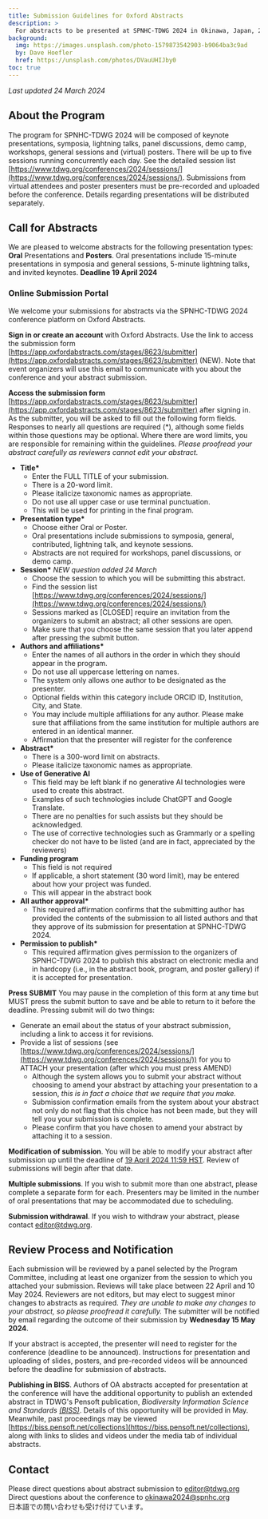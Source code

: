 ```yaml
---
title: Submission Guidelines for Oxford Abstracts
description: >
  For abstracts to be presented at SPNHC-TDWG 2024 in Okinawa, Japan, 2–6 September. Deadline 19 April 2024.
background:
  img: https://images.unsplash.com/photo-1579873542903-b9064ba3c9ad
  by: Dave Hoefler
  href: https://unsplash.com/photos/DVauUHIJby0
toc: true
---
```


_Last updated 24 March 2024_

## About the Program

The program for SPNHC-TDWG 2024 will be composed of keynote presentations, symposia, lightning talks, panel discussions, demo camp, workshops, general sessions and (virtual) posters. There will be up to five sessions running concurrently each day.  See the detailed session list [https://www.tdwg.org/conferences/2024/sessions/](https://www.tdwg.org/conferences/2024/sessions/). Submissions from virtual attendees and poster presenters must be pre-recorded and uploaded before the conference. Details regarding presentations will be distributed separately.

## Call for Abstracts

We are pleased to welcome abstracts for the following presentation types: **Oral** Presentations and **Posters**. Oral presentations include 15-minute presentations in symposia and general sessions, 5-minute lightning talks, and invited keynotes. **Deadline 19 April 2024**

### Online Submission Portal

We welcome your submissions for abstracts via the SPNHC-TDWG 2024 conference platform on Oxford Abstracts.

**Sign in or create an account** with Oxford Abstracts. Use the link to access the submission form [https://app.oxfordabstracts.com/stages/8623/submitter](https://app.oxfordabstracts.com/stages/8623/submitter) (NEW). Note that event organizers will use this email to communicate with you about the conference and your abstract submission.

**Access the submission form** [https://app.oxfordabstracts.com/stages/8623/submitter](https://app.oxfordabstracts.com/stages/8623/submitter) after signing in.
As the submitter, you will be asked to fill out the following form fields. Responses to nearly all questions are required (*), although some fields within those questions may be optional. Where there are word limits, you are responsible for remaining within the guidelines. _Please proofread your abstract carefully as reviewers cannot edit your abstract._

- __Title*__ 
  - Enter the FULL TITLE of your submission. 
  - There is a 20-word limit. 
  - Please italicize taxonomic names as appropriate. 
  - Do not use all upper case or use terminal punctuation. 
  - This will be used for printing in the final program.
- __Presentation type*__ 
  - Choose either Oral or Poster. 
  - Oral presentations include submissions to symposia, general, contributed, lightning talk, and keynote sessions. 
  - Abstracts are not required for workshops, panel discussions, or demo camp.
- __Session*__ _NEW question added 24 March_
  - Choose the session to which you will be submitting this abstract.
  - Find the session list [https://www.tdwg.org/conferences/2024/sessions/](https://www.tdwg.org/conferences/2024/sessions/)
  - Sessions marked as [CLOSED] require an invitation from the organizers to submit an abstract; all other sessions are open.
  - Make sure that you choose the same session that you later append after pressing the submit button. 
- __Authors and affiliations*__ 
  - Enter the names of all authors in the order in which they should appear in the program. 
  - Do not use all uppercase lettering on names. 
  - The system only allows one author to be designated as the presenter. 
  - Optional fields within this category include ORCID ID, Institution, City, and State. 
  - You may include multiple affiliations for any author. Please make sure that affiliations from the same institution for multiple authors are entered in an identical manner.
  - Affirmation that the presenter will register for the conference
- __Abstract*__
  - There is a 300-word limit on abstracts. 
  - Please italicize taxonomic names as appropriate.
- __Use of Generative AI__
  - This field may be left blank if no generative AI technologies were used to create this abstract.
  - Examples of such technologies include ChatGPT and Google Translate.
  - There are no penalties for such assists but they should be acknowledged.
  - The use of corrective technologies such as Grammarly or a spelling checker do not have to be listed (and are in fact, appreciated by the reviewers)
- __Funding program__
  - This field is not required
  - If applicable, a short statement (30 word limit), may be entered about how your project was funded. 
  - This will appear in the abstract book
- __All author approval*__
  - This required affirmation confirms that the submitting author has provided the contents of the submission to all listed authors and that they approve of its submission for presentation at SPNHC-TDWG 2024.
- __Permission to publish*__
  - This required affirmation gives permission to the organizers of SPNHC-TDWG 2024 to publish this abstract on electronic media and in hardcopy (i.e., in the abstract book, program, and poster gallery) if it is accepted for presentation.
 

**Press SUBMIT**  You may pause in the completion of this form at any time but MUST press the submit button to save and be able to return to it before the deadline. Pressing submit will do two things:

- Generate an email about the status of your abstract submission, including a link to access it for revisions.
- Provide a list of sessions (see [https://www.tdwg.org/conferences/2024/sessions/](https://www.tdwg.org/conferences/2024/sessions/)) for you to ATTACH your presentation (after which you must press AMEND) 
  - Although the system allows you to submit your abstract without choosing to amend your abstract by attaching your presentation to a session, _this is in fact a choice that we require that you make._ 
  - Submission confirmation emails from the system about your abstract not only do not flag that this choice has not been made, but they will tell you your submission is complete. 
  - Please confirm that you have chosen to amend your abstract by attaching it to a session.

**Modification of submission**. You will be able to modify your abstract after submission up until the deadline of [19 April 2024 11:59 HST](https://www.timeanddate.com/worldclock/fixedtime.html?msg=OA+Abstract+submission+deadline+SPNHC-TDWG+2024&iso=20240419T2359&p1=103). Review of submissions will begin after that date.

**Multiple submissions**. If you wish to submit more than one abstract, please complete a separate form for each. Presenters may be limited in the number of oral presentations that may be accommodated due to scheduling. 

**Submission withdrawal**. If you wish to withdraw your abstract, please contact editor@tdwg.org. 

## Review Process and Notification

Each submission will be reviewed by a panel selected by the Program Committee, including at least one organizer from the session to which you attached your submission. Reviews will take place between 22 April and 10 May 2024. Reviewers are not editors, but may elect to suggest minor changes to abstracts as required. 
_They are unable to make any changes to your abstract, so please proofread it carefully._ The submitter will be notified by email regarding the outcome of their submission by **Wednesday 15 May 2024**. 

If your abstract is accepted, the presenter will need to register for the conference (deadline to be announced). Instructions for presentation and uploading of slides, posters, and pre-recorded videos will be announced before the deadline for submission of abstracts.

**Publishing in BISS**. Authors of OA abstracts accepted for presentation at the conference will have the additional opportunity to publish an extended abstract in TDWG's Pensoft publication, _Biodiversity Information Science and Standards [(BISS)](https://biss.pensoft.net)_. Details of this opportunity will be provided in May. Meanwhile, past proceedings may be viewed [https://biss.pensoft.net/collections](https://biss.pensoft.net/collections), along with links to slides and videos under the media tab of individual abstracts.

## Contact

Please direct questions about abstract submission to [editor@tdwg.org](mailto:editor@tdwg.org) <br />
Direct questions about the conference to [okinawa2024@spnhc.org](mailto:okinawa2024@spnhc.org) <br />
日本語での問い合わせも受け付けています。

